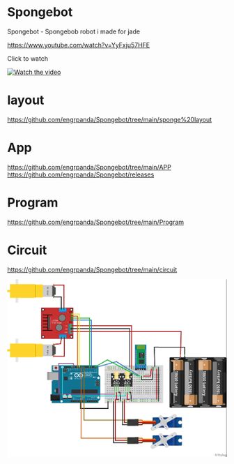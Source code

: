 # Spongebot
Spongebot - Spongebob robot i made for jade


https://www.youtube.com/watch?v=YyFxju57HFE

Click to watch

[![Watch the video](https://img.youtube.com/vi/YyFxju57HFE/0.jpg)](https://youtu.be/YyFxju57HFE)




# layout
https://github.com/engrpanda/Spongebot/tree/main/sponge%20layout


# App
https://github.com/engrpanda/Spongebot/tree/main/APP
https://github.com/engrpanda/Spongebot/releases


# Program
https://github.com/engrpanda/Spongebot/tree/main/Program


# Circuit
https://github.com/engrpanda/Spongebot/tree/main/circuit

<img src="https://github.com/engrpanda/Spongebot/blob/main/circuit/spongebot%20circuit_bb.jpg" width="700">



